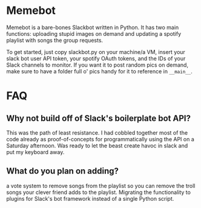 # Memebot
Memebot is a bare-bones Slackbot written in Python.  It has two main functions: uploading stupid images on demand and updating a spotify playlist with songs the group requests.

To get started, just copy slackbot.py on your machine/a VM, insert your slack bot user API token, your spotify OAuth tokens, and the IDs of your Slack channels to monitor. If you want it to post random pics on demand, make sure to have a folder full o' pics handy for it to reference in `__main__`.

# FAQ

## Why not build off of Slack's boilerplate bot API?

This was the path of least resistance. I had cobbled together most of the code already as proof-of-concepts for programmatically using the API on a Saturday afternoon.  Was ready to let the beast create havoc in slack and put my keyboard away.

## What do you plan on adding?

a vote system to remove songs from the playlist so you can remove the troll songs your clever friend adds to the playlist. Migrating the functionality to plugins for Slack's bot framework instead of a single Python script.
